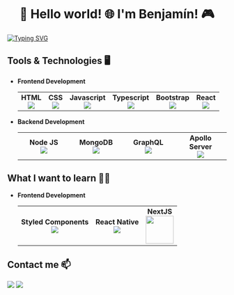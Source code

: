 <h1 align="center"> 👋 Hello world! 🌐 I'm Benjamín! 🎮 </h1>

[![Typing SVG](https://readme-typing-svg.demolab.com?font=&duration=3000&pause=1000&color=05BDCF&background=FF000000&center=true&vCenter=true&width=1000&lines=Systems+Engineer;Web+Developer;Goal+Focused;Always+learning+something+new)](https://git.io/typing-svg)

## Tools & Technologies 🖥️
- **Frontend Development**
	<center>
		<table>
			<tbody>
				<tr>
					<td align="center">
						<span><strong>HTML</strong></span><br/>
						<img src="https://img.icons8.com/color/64/html-5.png">
					</td>
					<td align="center">
						<span><strong>CSS</strong></span><br/>
						<img src="https://img.icons8.com/color/64/css3.png">
					</td>
					<td align="center">
						<span><strong>Javascript</strong></span><br/>
						<img src="https://img.icons8.com/color/64/javascript.png">
					</td>
					<td align="center">
						<span><strong>Typescript</strong></span><br/>
						<img src="https://img.icons8.com/fluency/64/typescript.png">
					</td>
					<td align="center">
						<span><strong>Bootstrap</strong></span><br/>
						<img src="https://img.icons8.com/color/64/bootstrap.png">
					</td>
					<td align="center">
						<span><strong>React</strong></span><br/>
						<img src="https://img.icons8.com/plasticine/64/react.png">
					</td>
        </tr>
			</tbody>
		</table>
	</center>
- **Backend Development**
	<center>
		<table>
			<tbody>
				<tr>
					<td width="25%" align="center">
						<span><strong>Node JS</strong></span><br/>
						<img src="https://img.icons8.com/color/64/nodejs.png">
					</td>
          <td width="25%" align="center">
						<span><strong>MongoDB</strong></span><br/>
						<img src="https://img.icons8.com/color/64/mongodb.png">
					</td>
					<td width="25%" align="center">
						<span><strong>GraphQL</strong></span><br/>
						<img src="https://img.icons8.com/color/64/graphql.png">
					</td>
          <td width="25%" align="center">
						<span><strong>Apollo Server</strong></span><br/>
						<img src="https://img.icons8.com/color/64/apollo.png">
					</td>
				</tr>
			</tbody>
		</table>
	</center>

## What I want to learn 🧑‍🎓

- **Frontend Development**
	<center>
		<table>
			<tbody>
				<tr>
					<td align="center">
						<span><strong>Styled Components</strong></span><br/>
						<img src="https://img.icons8.com/color/64/styled-components.png">
					</td>
          <td align="center">
						<span><strong>React Native</strong></span><br/>
						<img src="https://img.icons8.com/plasticine/64/react.png">
					</td>
          <td align="center">
						<span><strong>NextJS</strong></span><br/>
						<img width="64" height="64" src="https://seeklogo.com/images/N/next-js-logo-8FCFF51DD2-seeklogo.com.png">
					</td>
        </tr>
			</tbody>
		</table>
	</center>

## Contact me 📫
<img src="https://img.shields.io/badge/Gmail-benjaminzepedaibarra%40gmail.com-red?style=for-the-badge&logo=gmail" href="mailto:benjaminzepedaibarra@gmail.com"> <img src="https://img.shields.io/badge/github-https://github.com/Bemazepedaib-lightgrey?style=for-the-badge&logo=github" href="https://github.com/Bemazepedaib">


<!--
**Bemazepedaib/Bemazepedaib** is a ✨ _special_ ✨ repository because its `README.md` (this file) appears on your GitHub profile.

Here are some ideas to get you started:

- 🔭 I’m currently working on ...
- 🌱 I’m currently learning ...
- 👯 I’m looking to collaborate on ...
- 🤔 I’m looking for help with ...
- 💬 Ask me about ...
- 📫 How to reach me: ...
- 😄 Pronouns: ...
- ⚡ Fun fact: ...
-->
